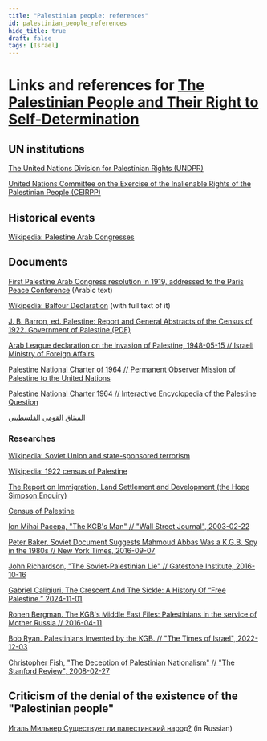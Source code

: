 ```yaml
---
title: "Palestinian people: references"
id: palestinian_people_references 
hide_title: true
draft: false
tags: [Israel]
---
```


# Links and references for [The Palestinian People and Their Right to Self-Determination](/Holy-Land/palestinian_people/)

## UN institutions

[The United Nations Division for Palestinian Rights (UNDPR)](https://en.wikipedia.org/wiki/United_Nations_Division_for_Palestinian_Rights) 

[United Nations Committee on the Exercise of the Inalienable Rights of the Palestinian People (CEIRPP)](https://en.wikipedia.org/wiki/Committee_on_the_Exercise_of_the_Inalienable_Rights_of_the_Palestinian_People) 

## Historical events

[Wikipedia: Palestine Arab Congresses](https://en.wikipedia.org/wiki/Palestine_Arab_Congress) 

## Documents

[First Palestine Arab Congress resolution in 1919, addressed to the Paris Peace Conference](https://en.wikipedia.org/wiki/Palestine_Arab_Congress#/media/File:First_Palestine_Arab_Congress_resolution,_1919.png) (Arabic text)

[Wikipedia: Balfour Declaration](https://en.wikipedia.org/wiki/Balfour_Declaration) (with full text of it)

[J. B. Barron, ed. Palestine: Report and General Abstracts of the Census of 1922. Government of Palestine (PDF)](https://users.cecs.anu.edu.au/~bdm/yabber/census/PalestineCensus1922.pdf)  

[Arab League declaration on the invasion of Palestine, 1948-05-15 // Israeli Ministry of Foreign Affairs](https://www.gov.il/en/pages/arab-league-declaration-on-the-invasion-of-palestine)  

[Palestine National Charter of 1964 // Permanent Observer Mission of Palestine to the United Nations](https://web.archive.org/web/20101130144018/http://www.un.int/wcm/content/site/palestine/pid/12363)

[Palestine National Charter 1964 // Interactive Encyclopedia of the Palestine Question](https://www.palquest.org/en/historictext/9613/palestine-national-qawmi-charter)

[الميثاق القومي الفلسطيني](https://www.palquest.org/ar/historictext/9614/%D8%A7%D9%84%D9%85%D9%8A%D8%AB%D8%A7%D9%82-%D8%A7%D9%84%D9%82%D9%88%D9%85%D9%8A-%D8%A7%D9%84%D9%81%D9%84%D8%B3%D8%B7%D9%8A%D9%86%D9%8A)

### Researches

[Wikipedia: Soviet Union and state-sponsored terrorism](https://en.wikipedia.org/wiki/Soviet_Union_and_state-sponsored_terrorism) 

[Wikipedia: 1922 census of Palestine](https://en.wikipedia.org/wiki/1922_census_of_Palestine) 

[The Report on Immigration, Land Settlement and Development (the Hope Simpson Enquiry)](https://babel.hathitrust.org/cgi/pt?id=mdp.39015008167853)

[Census of Palestine](https://users.cecs.anu.edu.au/~bdm/yabber/census/PalestineCensus1931.pdf) 

[Ion Mihai Pacepa, "The KGB's Man" // "Wall Street Journal", 2003-02-22](https://www.wsj.com/articles/SB106419296113226300)

[Peter Baker. Soviet Document Suggests Mahmoud Abbas Was a K.G.B. Spy in the 1980s // New York Times, 2016-09-07](https://www.nytimes.com/2016/09/08/world/middleeast/mahmoud-abbas-israel-palestine-kgb.html) 

[John Richardson, "The Soviet-Palestinian Lie" // Gatestone Institute, 2016-10-16](https://www.gatestoneinstitute.org/9090/soviet-union-palestinians) 

[Gabriel Caligiuri. The Crescent And The Sickle: A History Of “Free Palestine.” 2024-11-01](https://fai.online/articles/crescent-sickle-history-free-palestine) 

[Ronen Bergman. The KGB's Middle East Files: Palestinians in the service of Mother Russia // 2016-04-11 ](https://www.ynetnews.com/articles/0,7340,L-4874089,00.html) 

[Bob Ryan. Palestinians Invented by the KGB. // "The Times of Israel", 2022-12-03](https://blogs.timesofisrael.com/palestinians-invented-by-the-kgb/) 

[Christopher Fish, "The Deception of Palestinian Nationalism" // "The Stanford Review", 2008-02-27](https://stanfordreview.org/deception-palestinian-nationalism/)

## Criticism of the denial of the existence of the "Palestinian people" 

[Игаль Мильнер Существует ли палестинский народ?](https://web.archive.org/web/20201027030358/http://conflictopedia.org/doku.php?id=%D0%BC%D0%B8%D1%84%D1%8B:%D0%BC%D0%B8%D1%84%D1%8B_%D0%BE_%D0%B7%D0%B5%D0%BC%D0%BB%D0%B5_%D0%B1%D0%B5%D0%B7_%D0%BD%D0%B0%D1%80%D0%BE%D0%B4%D0%B0:%D0%BC%D0%B8%D0%BB%D1%8C%D0%BD%D0%B5%D1%80:%D1%81%D1%83%D1%89%D0%B5%D1%81%D1%82%D0%B2%D1%83%D0%B5%D1%82_%D0%BB%D0%B8_%D0%BF%D0%B0%D0%BB%D0%B5%D1%81%D1%82%D0%B8%D0%BD%D1%81%D0%BA%D0%B8%D0%B9_%D0%BD%D0%B0%D1%80%D0%BE%D0%B4) (in Russian)
